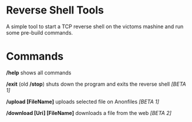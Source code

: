 # Reverse Shell Tools

A simple tool to start a TCP reverse shell on the victoms mashine and run some pre-build commands.

# Commands
**/help**  shows all commands

**/exit** (old **/stop**)  shuts down the program and exits the reverse shell  *[BETA 1]*

**/upload [FileName]**  uploads selected file on Anonfiles  *[BETA 1]*

**/download [Uri] [FileName]** downloads a file from the web *[BETA 2]*
